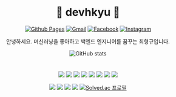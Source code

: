 <div align="center">
  
# 🐶 devhkyu 🐶

[![Github Pages](https://img.shields.io/badge/Portfolio-484747?style=flat-square&logo=GitHub&logoColor=white)](https://devhkyu.github.io/) [![Gmail](https://img.shields.io/badge/Gmail-EA4335?style=flat-square&logo=Gmail&logoColor=white)](mailto:dev.hkyu@gmail.com) [![Facebook](https://img.shields.io/badge/Facebook-1877F2?style=flat-square&logo=Facebook&logoColor=white)](https://www.facebook.com/profile.php?id=100004135995939) [![Instagram](https://img.shields.io/badge/Instagram-E4405F?style=flat-square&logo=Instagram&logoColor=white)](https://www.instagram.com/hky.u/)
  
  
안녕하세요.
머신러닝을 좋아하고 백엔드 엔지니어를 꿈꾸는 최형규입니다.

  ![GitHub stats](https://github-readme-stats.vercel.app/api?username=devhkyu&show_icons=true&theme=highcontrast)

  # 
  
<img src="https://img.shields.io/badge/Android-3DDC84?style=flat-square&logo=Android&logoColor=white"/> <img src="https://img.shields.io/badge/ScikitLearn-F7931E?style=flat-square&logo=scikit-learn&logoColor=white"/> <img src="https://img.shields.io/badge/Arduino-00979D?style=flat-square&logo=Arduino&logoColor=white"/> <img src="https://img.shields.io/badge/Python-3776AB?style=flat-square&logo=Python&logoColor=white"/> <img src="https://img.shields.io/badge/C-A8B9CC?style=flat-square&logo=C&logoColor=white"/> <img src="https://img.shields.io/badge/C++-00599C?style=flat-square&logo=C%2B%2B&logoColor=white"/> <img src="https://img.shields.io/badge/Java-007396?style=flat-square&logo=Java&logoColor=white"/> <img src="https://img.shields.io/badge/JavaScript-F7DF1E?style=flat-square&logo=JavaScript&logoColor=white"/>


<img src="https://img.shields.io/badge/Git-F05032?style=flat-square&logo=Git&logoColor=white"/> <img src="https://img.shields.io/badge/GitKraken-179287?style=flat-square&logo=GitKraken&logoColor=white"/> <img src="https://img.shields.io/badge/JetBrains-333333?style=flat-square&logo=JetBrains&logoColor=white"/> <img src="https://img.shields.io/badge/Flask-222222?style=flat-square&logo=Flask&logoColor=white"/> [![Solved.ac 프로필](http://mazassumnida.wtf/api/mini/generate_badge?boj=fabric93)](https://solved.ac/fabric93)
</div>
